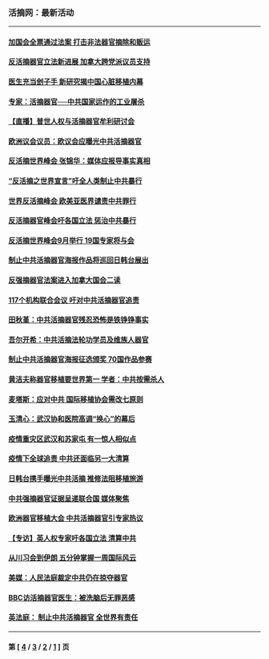 ### 活摘网：最新活动
---
#### [加国会全票通过法案 打击非法器官摘除和贩运](../../pages/nf5883/n13884924.md?02060430) 
#### [反活摘器官立法新进展 加拿大跨党派议员支持](../../pages/nf5883/n13876061.md?02060430) 
#### [医生充当刽子手 新研究揭中国心脏移植内幕](../../pages/nf5883/n13772291.md?02060430) 
#### [专家：活摘器官──中共国家运作的工业屠杀](../../pages/nf5883/n13761178.md?02060430) 
#### [【直播】普世人权与活摘器官牟利研讨会](../../pages/nf5883/n13425146.md?02060430) 
#### [欧洲议会议员：欧议会应曝光中共活摘器官](../../pages/nf5883/n13336571.md?02060430) 
#### [反活摘世界峰会 张锦华：媒体应报导事实真相](../../pages/nf5883/n13278502.md?02060430) 
#### [“反活摘之世界宣言”吁全人类制止中共暴行](../../pages/nf5883/n13259730.md?02060430) 
#### [世界反活摘峰会 欧美亚医界谴责中共罪行](../../pages/nf5883/n13253550.md?02060430) 
#### [反活摘器官峰会吁各国立法 惩治中共暴行](../../pages/nf5883/n13245052.md?02060430) 
#### [反活摘世界峰会9月举行 19国专家将与会](../../pages/nf5883/n13201492.md?02060430) 
#### [制止中共活摘器官海报作品将巡回日韩台展出](../../pages/nf5883/n13177791.md?02060430) 
#### [反强摘器官法案进入加拿大国会二读](../../pages/nf5883/n13033450.md?02060430) 
#### [117个机构联合会议 吁对中共活摘器官追责](../../pages/nf5883/n12775087.md?02060430) 
#### [田秋堇：中共活摘器官残忍恐怖是铁铮铮事实](../../pages/nf5883/n12702148.md?02060430) 
#### [吾尔开希：中共活摘法轮功学员及维族人器官](../../pages/nf5883/n12693197.md?02060430) 
#### [制止中共活摘器官海报征选颁奖 70国作品参赛](../../pages/nf5883/n12692050.md?02060430) 
#### [黄洁夫称器官移植要世界第一 学者：中共按需杀人](../../pages/nf5883/n12572329.md?02060430) 
#### [麦塔斯：应对中共 国际移植协会需改七原则](../../pages/nf5883/n12514711.md?02060430) 
#### [玉清心：武汉协和医院高调“换心”的幕后](../../pages/nf5883/n12298730.md?02060430) 
#### [疫情重灾区武汉和苏家屯 有一惊人相似点](../../pages/nf5883/n12150824.md?02060430) 
#### [疫情下全球追责 中共还面临另一大清算](../../pages/nf5883/n12070397.md?02060430) 
#### [日韩台携手曝光中共活摘 推修法阻移植旅游](../../pages/nf5883/n11712046.md?02060430) 
#### [中共强摘器官证据呈递联合国 媒体聚焦](../../pages/nf5883/n11546426.md?02060430) 
#### [欧洲器官移植大会 中共活摘器官引专家热议](../../pages/nf5883/n11539095.md?02060430) 
#### [【专访】英人权专家吁各国立法 清算中共](../../pages/nf5883/n11367315.md?02060430) 
#### [从川习会到伊朗 五分钟掌握一周国际风云](../../pages/nf5883/n11338520.md?02060430) 
#### [美媒：人民法庭裁定中共仍在掠夺器官](../../pages/nf5883/n11334897.md?02060430) 
#### [BBC访活摘器官医生：被洗脑后无罪恶感](../../pages/nf5883/n11335935.md?02060430) 
#### [英法庭： 制止中共活摘器官 全世界有责任](../../pages/nf5883/n11330691.md?02060430) 

---
#### 第 [ [4](./4.md?02060430) / [3](./3.md?02060430) / [2](./2.md?02060430) / [1](./1.md?02060430) ] 页
